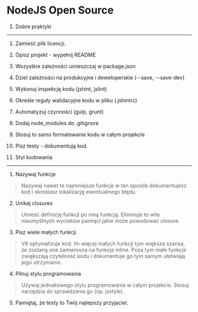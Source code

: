 NodeJS Open Source
==================

1. Dobre praktyki
--------------------------------------

1. Zamieść plik licencji.
2. Opisz projekt - wypełnij README
3. Wszystkie zależności umieszczaj w package.json
4. Dziel zależności na produkcyjne i deweloperskie (--save, --save-dev)
5. Wykonuj inspekcję kodu (jshint, jslint)
6. Określe reguły walidacyjne kodu w pliku (.jshintrc)
7. Automatyzuj czynności (gulp, grunt)
8. Dodaj node_modules do .gitignore
9. Stosuj to samo formatowanie kodu w całym projekcie
10. Pisz testy - dokumentują kod.

2. Styl kodowania
--------------------------------------

1. Nazywaj funkcje
> Nazywaj nawet te najmniejsze funkcje w ten sposób dokumentujesz kod i określasz lokalizację ewentualnego błędu.
2. Unikaj closures
> Umieść definicję funkcji po inną funkcją. Eliminuje to wile nieumyślnych wycieków pamięci jakie może powodować closure.
3. Pisz wiele małych funkcji
> V8 optymalizuje kod. Im więcej małych funkcji tym większa szansa, że zostaną one zamieniona na funkcje inline. Poza tym małe funkcje zwiększają czytelność kodu i dokumentuje go tym samym ułatwiają jego utrzymanie.
4. Pilnuj stylu programowania
> Używaj jednakowego stylu programowania w całym projekcie. Stosuj narzędzia do sprawdzania go (np. jsstyle).
5. Pamiętaj, że testy to Twój najlepszy przyjaciel.